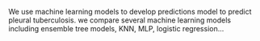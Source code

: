 We use machine learning models to develop predictions model to predict pleural tuberculosis. we compare several machine learning models including ensemble 
tree models, KNN, MLP, logistic regression...
